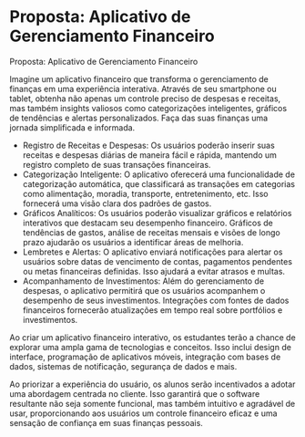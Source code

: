 # Proposta: Aplicativo de Gerenciamento Financeiro
Proposta: Aplicativo de Gerenciamento Financeiro

Imagine um aplicativo financeiro que transforma o gerenciamento de finanças em uma experiência interativa. Através de seu smartphone ou tablet, obtenha não apenas um controle preciso de despesas e receitas, mas também insights valiosos como categorizações inteligentes, gráficos de tendências e alertas personalizados. Faça das suas finanças uma jornada simplificada e informada.

- Registro de Receitas e Despesas: Os usuários poderão inserir suas receitas e despesas diárias de maneira fácil e rápida, mantendo um registro completo de suas transações financeiras.
- Categorização Inteligente: O aplicativo oferecerá uma funcionalidade de categorização automática, que classificará as transações em categorias como alimentação, moradia, transporte, entretenimento, etc. Isso fornecerá uma visão clara dos padrões de gastos.
- Gráficos Analíticos: Os usuários poderão visualizar gráficos e relatórios interativos que destacam seu desempenho financeiro. Gráficos de tendências de gastos, análise de receitas mensais e visões de longo prazo ajudarão os usuários a identificar áreas de melhoria.
- Lembretes e Alertas: O aplicativo enviará notificações para alertar os usuários sobre datas de vencimento de contas, pagamentos pendentes ou metas financeiras definidas. Isso ajudará a evitar atrasos e multas.
- Acompanhamento de Investimentos: Além do gerenciamento de despesas, o aplicativo permitirá que os usuários acompanhem o desempenho de seus investimentos. Integrações com fontes de dados financeiros fornecerão atualizações em tempo real sobre portfólios e investimentos.


Ao criar um aplicativo financeiro interativo, os estudantes terão a chance de explorar uma ampla gama de tecnologias e conceitos. Isso inclui design de interface, programação de aplicativos móveis, integração com bases de dados, sistemas de notificação, segurança de dados e mais.

Ao priorizar a experiência do usuário, os alunos serão incentivados a adotar uma abordagem centrada no cliente. Isso garantirá que o software resultante não seja somente funcional, mas também intuitivo e agradável de usar, proporcionando aos usuários um controle financeiro eficaz e uma sensação de confiança em suas finanças pessoais.
